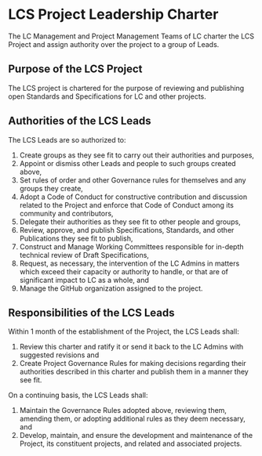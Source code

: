 # LCS Project Leadership Charter

The LC Management and Project Management Teams of LC charter the LCS Project and assign authority over the project to a group of Leads. 

## Purpose of the LCS Project

The LCS project is chartered for the purpose of reviewing and publishing open Standards and Specifications for LC and other projects. 

## Authorities of the LCS Leads

The LCS Leads are so authorized to:

1. Create groups as they see fit to carry out their authorities and purposes,
2. Appoint or dismiss other Leads and people to such groups created above,
3. Set rules of order and other Governance rules for themselves and any groups they create,
4. Adopt a Code of Conduct for constructive contribution and discussion related to the Project and enforce that Code of Conduct among its community and contributors,
5. Delegate their authorities as they see fit to other people and groups,
6. Review, approve, and publish Specifications, Standards, and other Publications they see fit to publish,
7. Construct and Manage Working Committees responsible for in-depth technical review of Draft Specifications,
8. Request, as necessary, the intervention of the LC Admins in matters which exceed their capacity or authority to handle, or that are of significant impact to LC as a whole, and
9. Manage the GitHub organization assigned to the project.

## Responsibilities of the LCS Leads

Within 1 month of the establishment of the Project, the LCS Leads shall:
1. Review this charter and ratify it or send it back to the LC Admins with suggested revisions and
2. Create Project Governance Rules for making decisions regarding their authorities described in this charter and publish them in a manner they see fit.

On a continuing basis, the LCS Leads shall:
1. Maintain the Governance Rules adopted above, reviewing them, amending them, or adopting additional rules as they deem necessary, and
2. Develop, maintain, and ensure the development and maintenance of the Project, its constituent projects, and related and associated projects.
